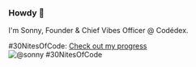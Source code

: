 ### Howdy 👋

I'm Sonny, Founder & Chief Vibes Officer @ Codédex. 

<!--
**sonnynomnom/sonnynomnom** is a ✨ _special_ ✨ repository because its `README.md` (this file) appears on your GitHub profile.

Here are some ideas to get you started:

- 🔭 I’m currently working on ...
- 🌱 I’m currently learning ...
- 👯 I’m looking to collaborate on ...
- 🤔 I’m looking for help with ...
- 💬 Ask me about ...
- 📫 How to reach me: ...
- 😄 Pronouns: ...
- ⚡ Fun fact: ...
-->

#30NitesOfCode:
[Check out my progress](https://codedex.io/@sonny/30-nites-of-code)  
![@sonny #30NitesOfCode](https://codedex.io/api/petStatus?user=sonny)
